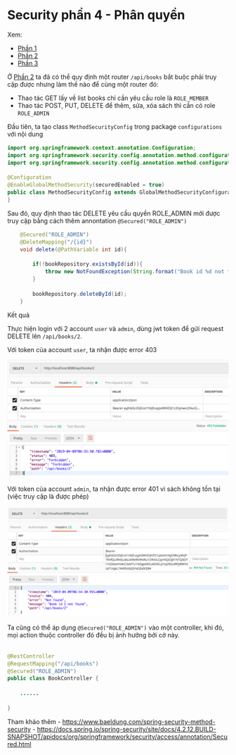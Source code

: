 # Security phần 4 - Phân quyền

Xem:

- [Phần 1](Security-1.md)
- [Phần 2](Security-2.md)
- [Phần 3](Security-3.md)

Ở [Phần 2](Security-2.md) ta đã có thể quy định một router `/api/books` bắt buộc phải truy cập được nhưng làm thế nào để cùng một router đó:

- Thao tác GET lấy về list books chỉ cần yêu cầu role là `ROLE_MEMBER`
- Thao tác POST, PUT, DELETE để thêm, sửa, xóa sách thì cần có role `ROLE_ADMIN`

Đầu tiên, ta tạo class `MethodSecurityConfig` trong package `configurations` với nội dung

```java
import org.springframework.context.annotation.Configuration;
import org.springframework.security.config.annotation.method.configuration.EnableGlobalMethodSecurity;
import org.springframework.security.config.annotation.method.configuration.GlobalMethodSecurityConfiguration;

@Configuration
@EnableGlobalMethodSecurity(securedEnabled = true)
public class MethodSecurityConfig extends GlobalMethodSecurityConfiguration {
}
```

Sau đó, quy định thao tác DELETE yêu cầu quyền ROLE_ADMIN mới được truy cập bằng cách thêm annontation `@Secured("ROLE_ADMIN")`

```java
    @Secured("ROLE_ADMIN")
    @DeleteMapping("/{id}")
    void delete(@PathVariable int id){

        if(!bookRepository.existsById(id)){
            throw new NotFoundException(String.format("Book id %d not found", id));
        }

        bookRepository.deleteById(id);
    }
```

Kết quả

Thực hiện login với 2 account `user` và `admin`, dùng jwt token để gửi request DELETE lên `/api/books/2`.

Với token của account `user`, ta nhận được error 403


![Security](Images/spring-29.png)

Với token của account `admin`, ta nhận được error 401 vì sách không tồn tại (việc truy cập là được phép)

![Security](Images/spring-30.png)

Ta cũng có thể áp dụng `@Secured("ROLE_ADMIN")` vào một controller, khi đó, mọi action thuộc controller đó đều bị ảnh hưởng bởi cờ này.

```java

@RestController
@RequestMapping("/api/books")
@Secured("ROLE_ADMIN")
public class BookController {
    
    ......

}
```

Tham khảo thêm
    - https://www.baeldung.com/spring-security-method-security
    - https://docs.spring.io/spring-security/site/docs/4.2.12.BUILD-SNAPSHOT/apidocs/org/springframework/security/access/annotation/Secured.html